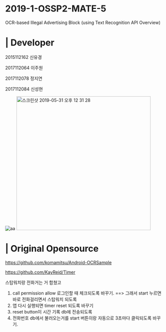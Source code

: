 # 2019-1-OSSP2-MATE-5

OCR-based Illegal Advertising Block
(using Text Recognition API Overview)

# | Developer

2015112162   신유경

2017112064   이주원

2017112078   정지연

2017112084   신성현


![aa](https://user-images.githubusercontent.com/48276522/58679940-8328b580-83a0-11e9-94d0-6ca90ac69d1d.PNG) <img width="429" alt="스크린샷 2019-05-31 오후 12 31 28" src="https://user-images.githubusercontent.com/48276633/58679833-16adb680-83a0-11e9-9a62-d47b43ed3943.png">



# | Original Opensource

https://github.com/komamitsu/Android-OCRSample

https://github.com/KayReid/Timer


스탑워치랑 전화거는 거 합쳤고
1. call permission allow 로그인할 때 체크되도록 바꾸기.  ==> 그래서 start 누르면 바로 전화걸리면서 스탑워치 되도록
2. 앱 다시 실행되면 timer reset 되도록 바꾸기
3. reset button이 시간 기록 db에 전송되도록 
4. 전화번호 db에서 불러오는거를 start 버튼이랑 자동으로 3초마다 클릭되도록 바꾸기.
